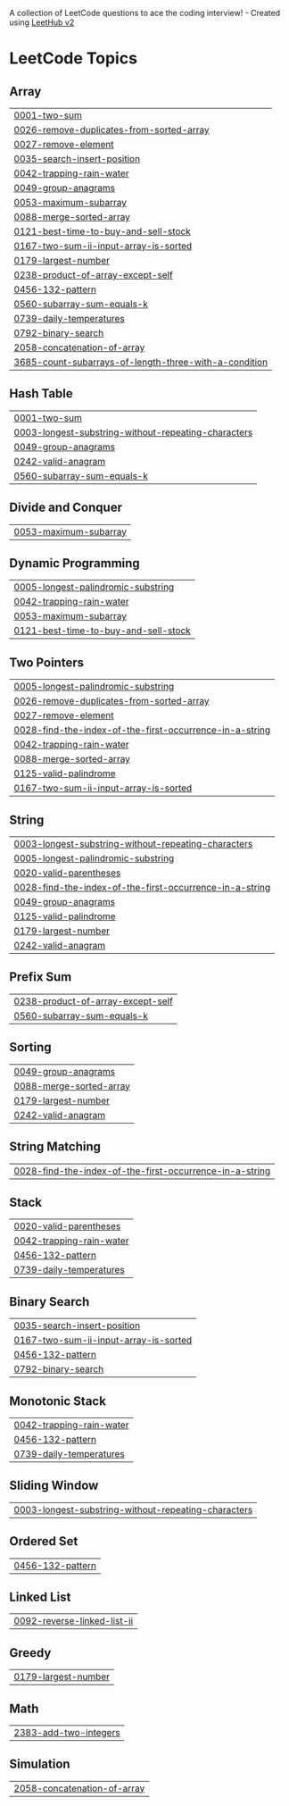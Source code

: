 A collection of LeetCode questions to ace the coding interview! - Created using [LeetHub v2](https://github.com/arunbhardwaj/LeetHub-2.0)
<!---LeetCode Topics Start-->
# LeetCode Topics
## Array
|  |
| ------- |
| [0001-two-sum](https://github.com/siddu11-1/DSA/tree/master/0001-two-sum) |
| [0026-remove-duplicates-from-sorted-array](https://github.com/siddu11-1/DSA/tree/master/0026-remove-duplicates-from-sorted-array) |
| [0027-remove-element](https://github.com/siddu11-1/DSA/tree/master/0027-remove-element) |
| [0035-search-insert-position](https://github.com/siddu11-1/DSA/tree/master/0035-search-insert-position) |
| [0042-trapping-rain-water](https://github.com/siddu11-1/DSA/tree/master/0042-trapping-rain-water) |
| [0049-group-anagrams](https://github.com/siddu11-1/DSA/tree/master/0049-group-anagrams) |
| [0053-maximum-subarray](https://github.com/siddu11-1/DSA/tree/master/0053-maximum-subarray) |
| [0088-merge-sorted-array](https://github.com/siddu11-1/DSA/tree/master/0088-merge-sorted-array) |
| [0121-best-time-to-buy-and-sell-stock](https://github.com/siddu11-1/DSA/tree/master/0121-best-time-to-buy-and-sell-stock) |
| [0167-two-sum-ii-input-array-is-sorted](https://github.com/siddu11-1/DSA/tree/master/0167-two-sum-ii-input-array-is-sorted) |
| [0179-largest-number](https://github.com/siddu11-1/DSA/tree/master/0179-largest-number) |
| [0238-product-of-array-except-self](https://github.com/siddu11-1/DSA/tree/master/0238-product-of-array-except-self) |
| [0456-132-pattern](https://github.com/siddu11-1/DSA/tree/master/0456-132-pattern) |
| [0560-subarray-sum-equals-k](https://github.com/siddu11-1/DSA/tree/master/0560-subarray-sum-equals-k) |
| [0739-daily-temperatures](https://github.com/siddu11-1/DSA/tree/master/0739-daily-temperatures) |
| [0792-binary-search](https://github.com/siddu11-1/DSA/tree/master/0792-binary-search) |
| [2058-concatenation-of-array](https://github.com/siddu11-1/DSA/tree/master/2058-concatenation-of-array) |
| [3685-count-subarrays-of-length-three-with-a-condition](https://github.com/siddu11-1/DSA/tree/master/3685-count-subarrays-of-length-three-with-a-condition) |
## Hash Table
|  |
| ------- |
| [0001-two-sum](https://github.com/siddu11-1/DSA/tree/master/0001-two-sum) |
| [0003-longest-substring-without-repeating-characters](https://github.com/siddu11-1/DSA/tree/master/0003-longest-substring-without-repeating-characters) |
| [0049-group-anagrams](https://github.com/siddu11-1/DSA/tree/master/0049-group-anagrams) |
| [0242-valid-anagram](https://github.com/siddu11-1/DSA/tree/master/0242-valid-anagram) |
| [0560-subarray-sum-equals-k](https://github.com/siddu11-1/DSA/tree/master/0560-subarray-sum-equals-k) |
## Divide and Conquer
|  |
| ------- |
| [0053-maximum-subarray](https://github.com/siddu11-1/DSA/tree/master/0053-maximum-subarray) |
## Dynamic Programming
|  |
| ------- |
| [0005-longest-palindromic-substring](https://github.com/siddu11-1/DSA/tree/master/0005-longest-palindromic-substring) |
| [0042-trapping-rain-water](https://github.com/siddu11-1/DSA/tree/master/0042-trapping-rain-water) |
| [0053-maximum-subarray](https://github.com/siddu11-1/DSA/tree/master/0053-maximum-subarray) |
| [0121-best-time-to-buy-and-sell-stock](https://github.com/siddu11-1/DSA/tree/master/0121-best-time-to-buy-and-sell-stock) |
## Two Pointers
|  |
| ------- |
| [0005-longest-palindromic-substring](https://github.com/siddu11-1/DSA/tree/master/0005-longest-palindromic-substring) |
| [0026-remove-duplicates-from-sorted-array](https://github.com/siddu11-1/DSA/tree/master/0026-remove-duplicates-from-sorted-array) |
| [0027-remove-element](https://github.com/siddu11-1/DSA/tree/master/0027-remove-element) |
| [0028-find-the-index-of-the-first-occurrence-in-a-string](https://github.com/siddu11-1/DSA/tree/master/0028-find-the-index-of-the-first-occurrence-in-a-string) |
| [0042-trapping-rain-water](https://github.com/siddu11-1/DSA/tree/master/0042-trapping-rain-water) |
| [0088-merge-sorted-array](https://github.com/siddu11-1/DSA/tree/master/0088-merge-sorted-array) |
| [0125-valid-palindrome](https://github.com/siddu11-1/DSA/tree/master/0125-valid-palindrome) |
| [0167-two-sum-ii-input-array-is-sorted](https://github.com/siddu11-1/DSA/tree/master/0167-two-sum-ii-input-array-is-sorted) |
## String
|  |
| ------- |
| [0003-longest-substring-without-repeating-characters](https://github.com/siddu11-1/DSA/tree/master/0003-longest-substring-without-repeating-characters) |
| [0005-longest-palindromic-substring](https://github.com/siddu11-1/DSA/tree/master/0005-longest-palindromic-substring) |
| [0020-valid-parentheses](https://github.com/siddu11-1/DSA/tree/master/0020-valid-parentheses) |
| [0028-find-the-index-of-the-first-occurrence-in-a-string](https://github.com/siddu11-1/DSA/tree/master/0028-find-the-index-of-the-first-occurrence-in-a-string) |
| [0049-group-anagrams](https://github.com/siddu11-1/DSA/tree/master/0049-group-anagrams) |
| [0125-valid-palindrome](https://github.com/siddu11-1/DSA/tree/master/0125-valid-palindrome) |
| [0179-largest-number](https://github.com/siddu11-1/DSA/tree/master/0179-largest-number) |
| [0242-valid-anagram](https://github.com/siddu11-1/DSA/tree/master/0242-valid-anagram) |
## Prefix Sum
|  |
| ------- |
| [0238-product-of-array-except-self](https://github.com/siddu11-1/DSA/tree/master/0238-product-of-array-except-self) |
| [0560-subarray-sum-equals-k](https://github.com/siddu11-1/DSA/tree/master/0560-subarray-sum-equals-k) |
## Sorting
|  |
| ------- |
| [0049-group-anagrams](https://github.com/siddu11-1/DSA/tree/master/0049-group-anagrams) |
| [0088-merge-sorted-array](https://github.com/siddu11-1/DSA/tree/master/0088-merge-sorted-array) |
| [0179-largest-number](https://github.com/siddu11-1/DSA/tree/master/0179-largest-number) |
| [0242-valid-anagram](https://github.com/siddu11-1/DSA/tree/master/0242-valid-anagram) |
## String Matching
|  |
| ------- |
| [0028-find-the-index-of-the-first-occurrence-in-a-string](https://github.com/siddu11-1/DSA/tree/master/0028-find-the-index-of-the-first-occurrence-in-a-string) |
## Stack
|  |
| ------- |
| [0020-valid-parentheses](https://github.com/siddu11-1/DSA/tree/master/0020-valid-parentheses) |
| [0042-trapping-rain-water](https://github.com/siddu11-1/DSA/tree/master/0042-trapping-rain-water) |
| [0456-132-pattern](https://github.com/siddu11-1/DSA/tree/master/0456-132-pattern) |
| [0739-daily-temperatures](https://github.com/siddu11-1/DSA/tree/master/0739-daily-temperatures) |
## Binary Search
|  |
| ------- |
| [0035-search-insert-position](https://github.com/siddu11-1/DSA/tree/master/0035-search-insert-position) |
| [0167-two-sum-ii-input-array-is-sorted](https://github.com/siddu11-1/DSA/tree/master/0167-two-sum-ii-input-array-is-sorted) |
| [0456-132-pattern](https://github.com/siddu11-1/DSA/tree/master/0456-132-pattern) |
| [0792-binary-search](https://github.com/siddu11-1/DSA/tree/master/0792-binary-search) |
## Monotonic Stack
|  |
| ------- |
| [0042-trapping-rain-water](https://github.com/siddu11-1/DSA/tree/master/0042-trapping-rain-water) |
| [0456-132-pattern](https://github.com/siddu11-1/DSA/tree/master/0456-132-pattern) |
| [0739-daily-temperatures](https://github.com/siddu11-1/DSA/tree/master/0739-daily-temperatures) |
## Sliding Window
|  |
| ------- |
| [0003-longest-substring-without-repeating-characters](https://github.com/siddu11-1/DSA/tree/master/0003-longest-substring-without-repeating-characters) |
## Ordered Set
|  |
| ------- |
| [0456-132-pattern](https://github.com/siddu11-1/DSA/tree/master/0456-132-pattern) |
## Linked List
|  |
| ------- |
| [0092-reverse-linked-list-ii](https://github.com/siddu11-1/DSA/tree/master/0092-reverse-linked-list-ii) |
## Greedy
|  |
| ------- |
| [0179-largest-number](https://github.com/siddu11-1/DSA/tree/master/0179-largest-number) |
## Math
|  |
| ------- |
| [2383-add-two-integers](https://github.com/siddu11-1/DSA/tree/master/2383-add-two-integers) |
## Simulation
|  |
| ------- |
| [2058-concatenation-of-array](https://github.com/siddu11-1/DSA/tree/master/2058-concatenation-of-array) |
<!---LeetCode Topics End-->